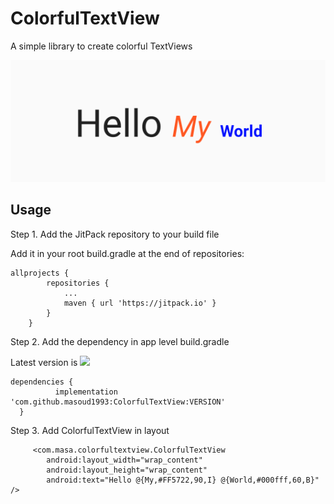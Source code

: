 # ColorfulTextView
A simple library to create colorful TextViews

![Image of Yaktocat](https://github.com/masoud1993/ColorfulTextView/raw/master/shot.PNG)

## Usage
Step 1. Add the JitPack repository to your build file

Add it in your root build.gradle at the end of repositories:
```
allprojects {
		repositories {
			...
			maven { url 'https://jitpack.io' }
		}
	}
  ```
  Step 2. Add the dependency in app level build.gradle
  
 Latest version is
 [![](https://jitpack.io/v/masoud1993/ColorfulTextView.svg)](https://jitpack.io/#masoud1993/ColorfulTextView)
  ```
  dependencies {
	        implementation 'com.github.masoud1993:ColorfulTextView:VERSION'
	}
  ```
  
  Step 3. Add ColorfulTextView in layout
  
```
     <com.masa.colorfultextview.ColorfulTextView
        android:layout_width="wrap_content"
        android:layout_height="wrap_content"
        android:text="Hello @{My,#FF5722,90,I} @{World,#000fff,60,B}" />
 ```
